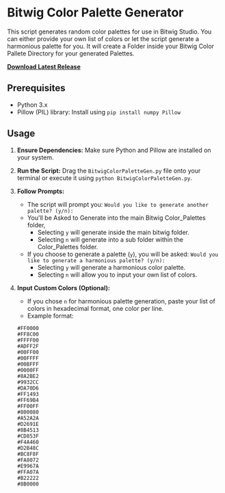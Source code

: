# Bitwig Color Palette Generator

This script generates random color palettes for use in Bitwig Studio. You can either provide your own list of colors or let the script generate a harmonious palette for you.
It will create a Folder inside your Bitwig Color Pallete Directory for your generated Palettes.

[**Download Latest Release**](https://github.com/DerpcatMusic/bitwigcolorpalletegen/releases/latest/download/BitwigColorPaletteGenV1.py)

## Prerequisites

* Python 3.x
* Pillow (PIL) library: Install using `pip install numpy Pillow`

## Usage

1.  **Ensure Dependencies:** Make sure Python and Pillow are installed on your system.
2.  **Run the Script:** Drag the `BitwigColorPaletteGen.py` file onto your terminal or execute it using `python BitwigColorPaletteGen.py`.
3.  **Follow Prompts:**
    * The script will prompt you: `Would you like to generate another palette? (y/n):`
    * You'll be Asked to Generate into the main Bitwig Color_Palettes folder,
      * Selecting `y` will generate inside the main bitwig folder.
      * Selecting `n` will generate into a sub folder within the Color_Palettes folder.
    * If you choose to generate a palette (`y`), you will be asked: `Would you like to generate a harmonious palette? (y/n):`
        * Selecting `y` will generate a harmonious color palette.
        * Selecting `n` will allow you to input your own list of colors.
4.  **Input Custom Colors (Optional):**
    * If you chose `n` for harmonious palette generation, paste your list of colors in hexadecimal format, one color per line.
    * Example format:

    ```
    #FF0000
    #FF8C00
    #FFFF00
    #ADFF2F
    #00FF00
    #00FFFF
    #00BFFF
    #0000FF
    #8A2BE2
    #9932CC
    #DA70D6
    #FF1493
    #FF69B4
    #FF00FF
    #800080
    #A52A2A
    #D2691E
    #8B4513
    #CD853F
    #F4A460
    #D2B48C
    #BC8F8F
    #FA8072
    #E9967A
    #FFA07A
    #B22222
    #8B0000
    ```
